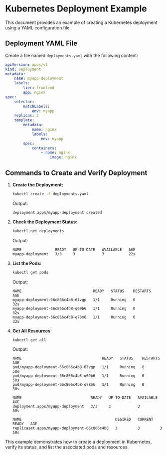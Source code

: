# Kubernetes Deployment Example

This document provides an example of creating a Kubernetes deployment using a YAML configuration file.

## Deployment YAML File

Create a file named `deployments.yaml` with the following content:

```yaml
apiVersion: apps/v1
kind: Deployment
metadata:
    name: myapp-deployment
    labels:
        tier: frontend
        app: nginx
spec:
    selector:
        matchLabels:
            env: myapp
    replicas: 3
    template:
        metadata:
            name: nginx
            labels:
                env: myapp
        spec:
            containers:
                - name: nginx
                    image: nginx
```

## Commands to Create and Verify Deployment

1. **Create the Deployment:**

     ```sh
     kubectl create -f deployments.yaml
     ```

     Output:
     ```
     deployment.apps/myapp-deployment created
     ```

2. **Check the Deployment Status:**

     ```sh
     kubectl get deployments
     ```

     Output:
     ```
     NAME               READY   UP-TO-DATE   AVAILABLE   AGE
     myapp-deployment   3/3     3            3           22s
     ```

3. **List the Pods:**

     ```sh
     kubectl get pods
     ```

     Output:
     ```
     NAME                                READY   STATUS    RESTARTS   AGE
     myapp-deployment-66c866c4b8-6lvgp   1/1     Running   0          32s
     myapp-deployment-66c866c4b8-q69b6   1/1     Running   0          32s
     myapp-deployment-66c866c4b8-q78m6   1/1     Running   0          32s
     ```

4. **Get All Resources:**

     ```sh
     kubectl get all
     ```

     Output:
     ```
     NAME                                    READY   STATUS    RESTARTS   AGE
     pod/myapp-deployment-66c866c4b8-6lvgp   1/1     Running   0          50s
     pod/myapp-deployment-66c866c4b8-q69b6   1/1     Running   0          50s
     pod/myapp-deployment-66c866c4b8-q78m6   1/1     Running   0          50s

     NAME                               READY   UP-TO-DATE   AVAILABLE   AGE
     deployment.apps/myapp-deployment   3/3     3            3           50s

     NAME                                          DESIRED   CURRENT   READY   AGE
     replicaset.apps/myapp-deployment-66c866c4b8   3         3         3       50s
     ```

This example demonstrates how to create a deployment in Kubernetes, verify its status, and list the associated pods and resources.